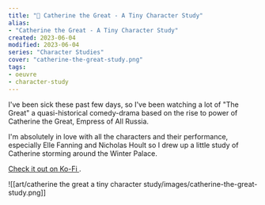 ```yaml
---
title: "👑 Catherine the Great - A Tiny Character Study"
alias:
- "Catherine the Great - A Tiny Character Study"
created: 2023-06-04
modified: 2023-06-04
series: "Character Studies"
cover: "catherine-the-great-study.png"
tags:
- oeuvre
- character-study
---
```


I've been sick these past few days, so I've been watching a lot of "The Great" a quasi-historical comedy-drama based on the rise to power of Catherine the Great, Empress of All Russia. 

I'm absolutely in love with all the characters and their performance, especially Elle Fanning and Nicholas Hoult so I drew up a little study of Catherine storming around the Winter Palace.

[Check it out on Ko-Fi ](https://ko-fi.com/i/IG2G2LXDA3).

![[art/catherine the great a tiny character study/images/catherine-the-great-study.png]]